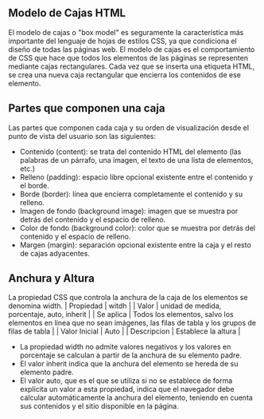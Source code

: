 ## Modelo de Cajas HTML ##
El modelo de cajas o "box model" es seguramente la característica más importante del lenguaje de hojas de estilos CSS, ya que condiciona el diseño de todas las páginas web. El modelo de cajas es el comportamiento de CSS que hace que todos los elementos de las páginas se representen mediante cajas rectangulares.
Cada vez que se inserta una etiqueta HTML, se crea una nueva caja rectangular que encierra los contenidos de ese elemento.
 ## Partes que componen una caja ##
Las partes que componen cada caja y su orden de visualización desde el punto de vista del usuario son las siguientes:
- Contenido (content): se trata del contenido HTML del elemento (las palabras de un párrafo, una imagen, el texto de una lista de elementos, etc.)
- Relleno (padding): espacio libre opcional existente entre el contenido y el borde.
- Borde (border): línea que encierra completamente el contenido y su relleno.
- Imagen de fondo (background image): imagen que se muestra por detrás del contenido y el espacio de relleno.
- Color de fondo (background color): color que se muestra por detrás del contenido y el espacio de relleno.
- Margen (margin): separación opcional existente entre la caja y el resto de cajas adyacentes.

## Anchura y Altura ##
La propiedad CSS que controla la anchura de la caja de los elementos se denomina width.
| Propiedad | witdh |
| Valor | unidad de medida, porcentaje,  auto,  inherit |
| Se aplica | Todos los elementos, salvo los elementos en línea que no sean imágenes, las filas de tabla y los grupos de filas de tabla |
| Valor Inicial | Auto |
| Descripcion | Establece la altura |

- La propiedad width no admite valores negativos y los valores en porcentaje se calculan a partir de la anchura de su elemento padre.
- El valor inherit indica que la anchura del elemento se hereda de su elemento padre.
- El valor auto, que es el que se utiliza si no se establece de forma explícita un valor a esta propiedad, indica que el navegador debe calcular automáticamente la anchura del elemento, teniendo en cuenta sus contenidos y el sitio disponible en la página.
